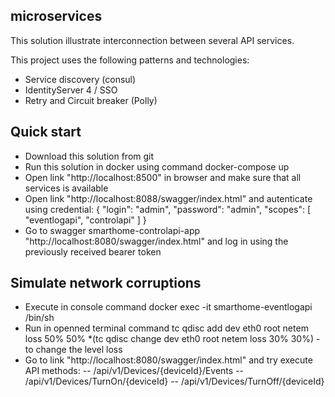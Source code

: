 ## microservices

This solution illustrate interconnection between several API services.

This project uses the following patterns and technologies:
- Service discovery (consul)
- IdentityServer 4 / SSO
- Retry and Circuit breaker (Polly)
 
 ## Quick start
 - Download this solution from git
 - Run this solution in docker using command 
    docker-compose up
 - Open link "http://localhost:8500" in browser and make sure that all services is available
 - Open link "http://localhost:8088/swagger/index.html" and autenticate using credential:
			{
				"login": "admin",
				"password": "admin",
				"scopes": [
				  "eventlogapi",
				  "controlapi"
				]
			}
 - Go to swagger smarthome-controlapi-app "http://localhost:8080/swagger/index.html" and log in using the previously received bearer token	
 
 ## Simulate network corruptions
 - Execute in console command
  	docker exec -it smarthome-eventlogapi /bin/sh
 - Run in openned terminal command
    tc qdisc add dev eth0 root netem loss 50% 50%
	*(tc qdisc change dev eth0 root netem loss 30% 30%) - to change the level loss
 - Go to link "http://localhost:8080/swagger/index.html" and try execute API methods:
 	-- /api/v1/Devices/{deviceId}/Events
    -- /api/v1/Devices/TurnOn/{deviceId}
    -- /api/v1/Devices/TurnOff/{deviceId}
